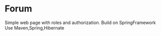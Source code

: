# Forum
Simple web page with roles and authorization. Build on SpringFramework
Use Maven,Spring,Hibernate
